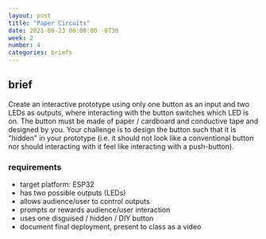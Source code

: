 ```yaml
---
layout: post
title: "Paper Circuits"
date: 2021-09-23 06:00:00 -0730
week: 2
number: 4
categories: briefs
---
```


## brief

Create an interactive prototype using only one button as an input and two LEDs as outputs, where interacting with the button switches which LED is on. The button must be made of paper / cardboard and conductive tape and designed by you. Your challenge is to design the button such that it is "hidden" in your prototype (i.e. it should not look like a conventional button nor should interacting with it feel like interacting with a push-button).

### requirements

* target platform: ESP32
* has two possible outputs (LEDs)
* allows audience/user to control outputs
* prompts or rewards audience/user interaction
* uses one disguised / hidden / DIY button
* document final deployment, present to class as a video

